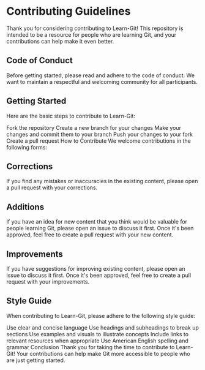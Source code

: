 # Contributing Guidelines
Thank you for considering contributing to Learn-Git! This repository is intended to be a resource for people who are learning Git, and your contributions can help make it even better.

## Code of Conduct
Before getting started, please read and adhere to the code of conduct. We want to maintain a respectful and welcoming community for all participants.

## Getting Started
Here are the basic steps to contribute to Learn-Git:

Fork the repository
Create a new branch for your changes
Make your changes and commit them to your branch
Push your changes to your fork
Create a pull request
How to Contribute
We welcome contributions in the following forms:

## Corrections
If you find any mistakes or inaccuracies in the existing content, please open a pull request with your corrections.

## Additions
If you have an idea for new content that you think would be valuable for people learning Git, please open an issue to discuss it first. Once it's been approved, feel free to create a pull request with your new content.

## Improvements
If you have suggestions for improving existing content, please open an issue to discuss it first. Once it's been approved, feel free to create a pull request with your improvements.

## Style Guide
When contributing to Learn-Git, please adhere to the following style guide:

Use clear and concise language
Use headings and subheadings to break up sections
Use examples and visuals to illustrate concepts
Include links to relevant resources when appropriate
Use American English spelling and grammar
Conclusion
Thank you for taking the time to contribute to Learn-Git! Your contributions can help make Git more accessible to people who are just getting started.
